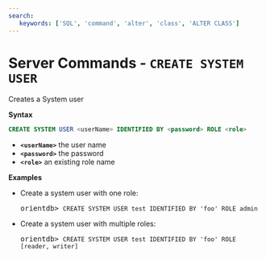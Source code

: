```yaml
---
search:
   keywords: ['SQL', 'command', 'alter', 'class', 'ALTER CLASS']
---
```


# Server Commands - `CREATE SYSTEM USER`

Creates a System user 

**Syntax**

```sql
CREATE SYSTEM USER <userName> IDENTIFIED BY <password> ROLE <role>
```

- **`<userName>`** the user name
- **`<password>`** the password
- **`<role>`** an existing role name

**Examples**

- Create a system user with one role:

  <pre>
  orientdb> <code class='lang-sql userinput'>CREATE SYSTEM USER test IDENTIFIED BY 'foo' ROLE admin</code>
  </pre>
  
- Create a system user with multiple roles:

  <pre>
  orientdb> <code class='lang-sql userinput'>CREATE SYSTEM USER test IDENTIFIED BY 'foo' ROLE [reader, writer] </code>
  </pre>
